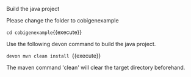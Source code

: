 Build the java project



Please change the folder to cobigenexample

`cd cobigenexample`{{execute}}
 
Use the following devon command to build the java project.

`devon mvn clean install `{{execute}}

The maven command 'clean' will clear the target directory beforehand. 



